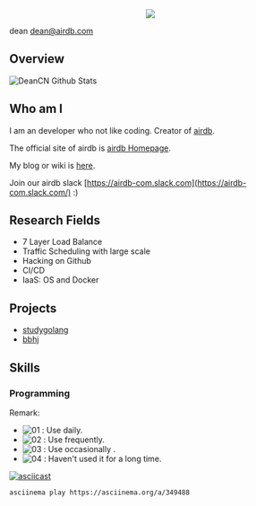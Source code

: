 
<div align="center"><img src="https://scf.baobeihuijia.com/release/svg/aboutme" /></div>

dean dean@airdb.com

## Overview

![DeanCN Github Stats](https://github-readme-stats.vercel.app/api?username=deancn&show_icons=true)


## Who am I

I am an developer who not like coding.
Creator of [airdb](https://github.com/airdb). 

The official site of airdb is [airdb Homepage](https://www.airdb.com).

My blog or wiki is [here](https://airdb-wiki.github.io).

Join our airdb slack [https://airdb-com.slack.com](https://airdb-com.slack.com/) :)

## Research Fields
  - 7 Layer Load Balance
  - Traffic Scheduling with large scale
  - Hacking on Github
  - CI/CD
  - IaaS: OS and Docker
  
## Projects

- [studygolang](https://airdb-wiki.github.io/studygolang) 
- [bbhj](https://airdb-wiki.github.io/bbhj) 

## Skills

### Programming

Remark:
 - ![01](https://s1.ax1x.com/2020/07/22/U74gZ6.png) : Use daily.
 - ![02](https://s1.ax1x.com/2020/07/22/U746qx.png) : Use frequently.
 - ![03](https://s1.ax1x.com/2020/07/22/U74ys1.png) : Use occasionally .
 - ![04](https://s1.ax1x.com/2020/07/22/U74sMR.png) : Haven't used it for a long time.


[![asciicast](https://asciinema.org/a/349488.svg)](https://asciinema.org/a/349488?autoplay=1)

```bash
asciinema play https://asciinema.org/a/349488
```

